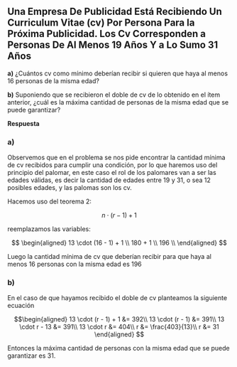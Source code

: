 ## Una Empresa De Publicidad Está Recibiendo Un Curriculum Vitae (cv) Por Persona Para la Próxima Publicidad. Los Cv Corresponden a Personas De Al Menos 19 Años Y a Lo Sumo 31 Años

**a)** ¿Cuántos cv como mínimo deberían recibir si quieren que haya al menos 16 personas de la misma edad?

**b)** Suponiendo que se recibieron el doble de cv de lo obtenido en el ítem anterior, ¿cuál es la máxima cantidad de personas de la misma edad que se puede garantizar?

**Respuesta**
### **a)**

Observemos que en el problema se nos pide encontrar la cantidad mínima de cv recibidos para cumplir una condición, por lo que haremos uso del principio del palomar, en este caso el rol de los palomares van a ser las edades válidas, es decir la cantidad de edades entre 19 y 31, o sea 12 posibles edades, y las palomas son los cv.

Hacemos uso del teorema 2:

$$n \cdot (r - 1) + 1$$

reemplazamos las variables:

$$  
\begin{aligned}
13 \cdot (16 - 1) + 1 \\
180 + 1 \\
196 \\
\end{aligned}
$$

Luego la cantidad mínima de cv que deberían recibir para que haya al menos 16 personas con la misma edad es 196

### **b)**

En el caso de que hayamos recibido el doble de cv planteamos la siguiente ecuación

$$\begin{aligned}
13 \cdot (r - 1)  + 1  &= 392\\
13 \cdot (r - 1)  &= 391\\
13 \cdot r - 13  &= 391\\
13 \cdot r &= 404\\
r &= \frac{403}{13}\\
r &= 31
\end{aligned}
$$ 

Entonces la máxima cantidad de personas con la misma edad que se puede garantizar es 31.

